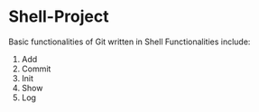 # Shell-Project
Basic functionalities of Git written in Shell
Functionalities include:
1. Add
2. Commit
3. Init
4. Show
5. Log
